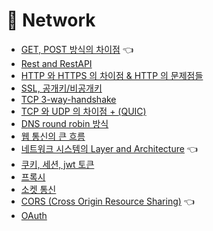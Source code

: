 # 🌌  Network
- [GET, POST 방식의 차이점](HTTPMethod.md) 👈
- [Rest and RestAPI](Rest.md)
- [HTTP 와 HTTPS 의 차이점 & HTTP 의 문제점들](HttpHttps.md)
- [SSL, 공개키/비공개키](SSL.md)
- [TCP 3-way-handshake](TCP_3way_handshake.md)
- [TCP 와 UDP 의 차이점 + (QUIC)](TCP_UDP_QUIC.md)
- [DNS round robin 방식](DNSRoundRobin.md)
- [웹 통신의 큰 흐름](웹통신의큰흐름.md)
- [네트워크 시스템의 Layer and Architecture](Network_Layer_Architecture%20.md) 👈
- [쿠키, 세션, jwt 토큰](CookieSessionJWT.md)
- [프록시](Proxy.md) 
- [소켓 통신](socket.md)
- [CORS (Cross Origin Resource Sharing)](CORS.md) 👈
- [OAuth](oauth.md)
